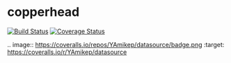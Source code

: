 copperhead
===========

[![Build Status](https://travis-ci.org/luketighe/copperhead.svg?branch=master)](https://travis-ci.org/luketighe/copperhead)
[![Coverage Status](https://coveralls.io/repos/github/luketighe/copperhead/badge.svg?branch=master)](https://coveralls.io/github/luketighe/copperhead?branch=master)

.. image:: https://coveralls.io/repos/YAmikep/datasource/badge.png
   :target: https://coveralls.io/r/YAmikep/datasource 
